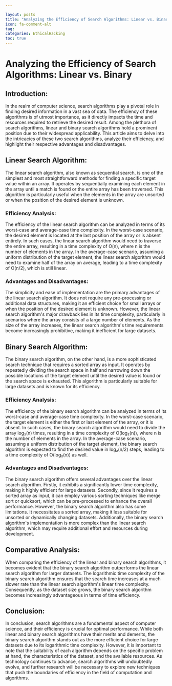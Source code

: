 ```yaml
---

layout: posts
title: "Analyzing the Efficiency of Search Algorithms: Linear vs. Binary"
icon: fa-comment-alt
tag:      
categories: EthicalHacking
toc: true
---
```




# Analyzing the Efficiency of Search Algorithms: Linear vs. Binary

## Introduction:
In the realm of computer science, search algorithms play a pivotal role in finding desired information in a vast sea of data. The efficiency of these algorithms is of utmost importance, as it directly impacts the time and resources required to retrieve the desired result. Among the plethora of search algorithms, linear and binary search algorithms hold a prominent position due to their widespread applicability. This article aims to delve into the intricacies of these two search algorithms, analyze their efficiency, and highlight their respective advantages and disadvantages.

## Linear Search Algorithm:
The linear search algorithm, also known as sequential search, is one of the simplest and most straightforward methods for finding a specific target value within an array. It operates by sequentially examining each element in the array until a match is found or the entire array has been traversed. This algorithm is particularly useful when the elements in the array are unsorted or when the position of the desired element is unknown.

### Efficiency Analysis:
The efficiency of the linear search algorithm can be analyzed in terms of its worst-case and average-case time complexity. In the worst-case scenario, the desired element is located at the last position of the array or is absent entirely. In such cases, the linear search algorithm would need to traverse the entire array, resulting in a time complexity of O(n), where n is the number of elements in the array. In the average-case scenario, assuming a uniform distribution of the target element, the linear search algorithm would need to examine half of the array on average, leading to a time complexity of O(n/2), which is still linear.

### Advantages and Disadvantages:
The simplicity and ease of implementation are the primary advantages of the linear search algorithm. It does not require any pre-processing or additional data structures, making it an efficient choice for small arrays or when the position of the desired element is unknown. However, the linear search algorithm's major drawback lies in its time complexity, particularly in scenarios where the array consists of a large number of elements. As the size of the array increases, the linear search algorithm's time requirements become increasingly prohibitive, making it inefficient for large datasets.

## Binary Search Algorithm:
The binary search algorithm, on the other hand, is a more sophisticated search technique that requires a sorted array as input. It operates by repeatedly dividing the search space in half and narrowing down the possible locations of the target element until the desired value is found or the search space is exhausted. This algorithm is particularly suitable for large datasets and is known for its efficiency.

### Efficiency Analysis:
The efficiency of the binary search algorithm can be analyzed in terms of its worst-case and average-case time complexity. In the worst-case scenario, the target element is either the first or last element of the array, or it is absent. In such cases, the binary search algorithm would need to divide the array log₂(n) times, resulting in a time complexity of O(log₂(n)), where n is the number of elements in the array. In the average-case scenario, assuming a uniform distribution of the target element, the binary search algorithm is expected to find the desired value in log₂(n/2) steps, leading to a time complexity of O(log₂(n)) as well.

### Advantages and Disadvantages:
The binary search algorithm offers several advantages over the linear search algorithm. Firstly, it exhibits a significantly lower time complexity, making it highly efficient for large datasets. Secondly, since it requires a sorted array as input, it can employ various sorting techniques like merge sort or quicksort, which can be pre-processed to enhance the overall performance. However, the binary search algorithm also has some limitations. It necessitates a sorted array, making it less suitable for unsorted or dynamically changing datasets. Additionally, the binary search algorithm's implementation is more complex than the linear search algorithm, which may require additional effort and resources during development.

## Comparative Analysis:
When comparing the efficiency of the linear and binary search algorithms, it becomes evident that the binary search algorithm outperforms the linear search algorithm for larger datasets. The logarithmic time complexity of the binary search algorithm ensures that the search time increases at a much slower rate than the linear search algorithm's linear time complexity. Consequently, as the dataset size grows, the binary search algorithm becomes increasingly advantageous in terms of time efficiency.

## Conclusion:
In conclusion, search algorithms are a fundamental aspect of computer science, and their efficiency is crucial for optimal performance. While both linear and binary search algorithms have their merits and demerits, the binary search algorithm stands out as the more efficient choice for large datasets due to its logarithmic time complexity. However, it is important to note that the suitability of each algorithm depends on the specific problem at hand, the characteristics of the dataset, and the available resources. As technology continues to advance, search algorithms will undoubtedly evolve, and further research will be necessary to explore new techniques that push the boundaries of efficiency in the field of computation and algorithms.